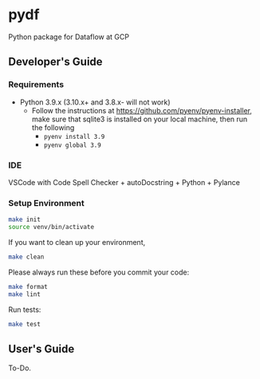 # pydf
Python package for Dataflow at GCP

## Developer's Guide

### Requirements
* Python 3.9.x (3.10.x+ and 3.8.x- will not work)
    * Follow the instructions at https://github.com/pyenv/pyenv-installer, make sure that sqlite3 is installed on your local machine, then run the following
        * `pyenv install 3.9`
        * `pyenv global 3.9`

### IDE
VSCode with Code Spell Checker + autoDocstring + Python + Pylance

### Setup Environment
```bash
make init
source venv/bin/activate
```
If you want to clean up your environment,
```bash
make clean
```

Please always run these before you commit your code:
```bash
make format
make lint
```

Run tests:
```bash
make test
```

## User's Guide

To-Do.
